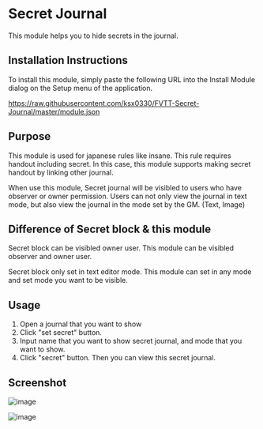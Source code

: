 Secret Journal
=============
This module helps you to hide secrets in the journal.

Installation Instructions
-------------
To install this module, simply paste the following URL into the Install Module
dialog on the Setup menu of the application.

https://raw.githubusercontent.com/ksx0330/FVTT-Secret-Journal/master/module.json


Purpose
-------------
This module is used for japanese rules like insane.
This rule requires handout including secret. 
In this case, this module supports making secret handout by linking other journal.

When use this module, 
Secret journal will be visibled to users who have observer or owner permission.
Users can not only view the journal in text mode, but also view the journal in the mode set by the GM. (Text, Image)


Difference of Secret block & this module
-------------
Secret block can be visibled owner user.
This module can be visibled observer and owner user.

Secret block only set in text editor mode. 
This module can set in any mode and set mode you want to be visible.


Usage
-------------
1. Open a journal that you want to show
2. Click "set secret" button.
3. Input name that you want to show secret journal, and mode that you want to show.
4. Click "secret" button. Then you can view this secret journal.


Screenshot
-------------
![image](https://user-images.githubusercontent.com/15700174/95405501-ec381a00-0952-11eb-99ed-77cb79798040.png)

![image](https://user-images.githubusercontent.com/15700174/95405529-096ce880-0953-11eb-9169-68fb5e4659aa.png)
